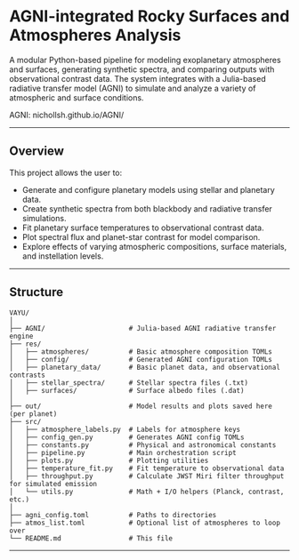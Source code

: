 # AGNI-integrated Rocky Surfaces and Atmospheres Analysis

A modular Python-based pipeline for modeling exoplanetary atmospheres and surfaces, generating synthetic spectra, and comparing outputs with observational contrast data. The system integrates with a Julia-based radiative transfer model (AGNI) to simulate and analyze a variety of atmospheric and surface conditions.

AGNI: nichollsh.github.io/AGNI/

---

## Overview

This project allows the user to:

- Generate and configure planetary models using stellar and planetary data.
- Create synthetic spectra from both blackbody and radiative transfer simulations.
- Fit planetary surface temperatures to observational contrast data.
- Plot spectral flux and planet-star contrast for model comparison.
- Explore effects of varying atmospheric compositions, surface materials, and instellation levels.

---

## Structure

```
VAYU/
│
├── AGNI/                     # Julia-based AGNI radiative transfer engine
├── res/    
│   ├── atmospheres/          # Basic atmosphere composition TOMLs  
│   ├── config/               # Generated AGNI configuration TOMLs
│   ├── planetary_data/       # Basic planet data, and observational contrasts
│   ├── stellar_spectra/      # Stellar spectra files (.txt)
│   ├── surfaces/             # Surface albedo files (.dat)
│
├── out/                      # Model results and plots saved here (per planet)
├── src/
│   ├── atmosphere_labels.py  # Labels for atmosphere keys
│   ├── config_gen.py         # Generates AGNI config TOMLs
│   ├── constants.py          # Physical and astronomical constants
│   ├── pipeline.py           # Main orchestration script
│   ├── plots.py              # Plotting utilities
│   ├── temperature_fit.py    # Fit temperature to observational data
│   ├── throughput.py         # Calculate JWST Miri filter throughput for simulated emission
│   └── utils.py              # Math + I/O helpers (Planck, contrast, etc.)
│
├── agni_config.toml          # Paths to directories
├── atmos_list.toml           # Optional list of atmospheres to loop over
└── README.md                 # This file 
```

---

